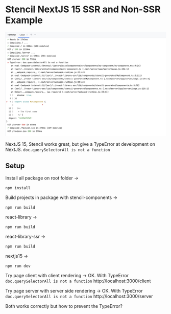 # Stencil NextJS 15 SSR and Non-SSR Example

<img src="typeerror.png" />

NextJS 15, Stencil works great, but give a TypeError at development on NextJS.
`doc.querySelectorAll is not a function`

## Setup

Install all package
on root folder ->
```
npm install
```


Build projects in package with
stencil-components ->
```
npm run build
```

react-library ->
```
npm run build
```

react-library-ssr ->
```
npm run build
```

nextjs15 ->
```
npm run dev
```

Try page client with client rendering -> OK. With TypeError `doc.querySelectorAll is not a function`
http://localhost:3000/client

Try page server with server side rendering -> OK. With TypeError `doc.querySelectorAll is not a function`
http://localhost:3000/server

Both works correctly but how to prevent the TypeError? 
